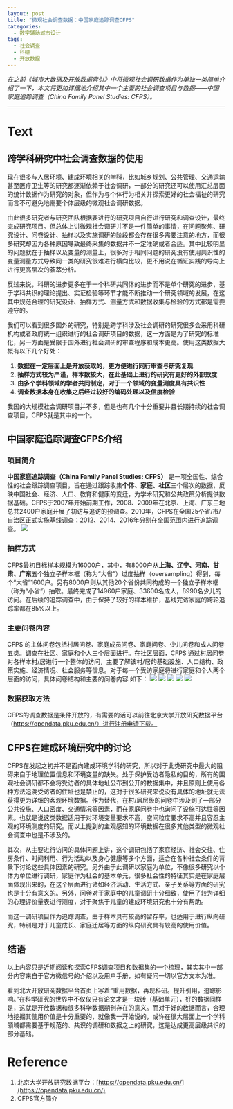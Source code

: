 ```yaml
---
layout: post
title: "微观社会调查数据：中国家庭追踪调查CFPS"
categories:
  - 数字辅助城市设计
tags:
  - 社会调查
  - 科研
  - 开放数据
---
```


_在之前《城市大数据及开放数据索引》中将微观社会调研数据作为单独一类简单介绍了一下，本文将更加详细地介绍其中一个主要的社会调查项目与数据——中国家庭追踪调查（China Family Panel Studies: CFPS）。_

---

# Text
## 跨学科研究中社会调查数据的使用

现在很多与人居环境、建成环境相关的学科，比如城乡规划、公共管理、交通运输甚至医疗卫生等的研究都逐渐依赖于社会调研，一部分的研究还可以使用汇总层面的统计数据作为研究的对象，但作为与个体行为相关并探索更好的社会福祉的研究而言不可避免地需要个体层级的微观社会调研数据。

由此很多研究者与研究团队根据要进行的研究项目自行进行研究和调查设计，最终完成研究项目。但总体上讲微观社会调研并不是一件简单的事情，在问题聚焦、研究设计、问卷设计、抽样以及实施调研的阶段都会存在很多需要注意的地方，而很多研究却因为各种原因导致最终采集的数据并不一定准确或者合适。其中比较明显的问题就在于抽样以及变量的测量上，很多对于相同问题的研究没有使用共识性的变量测量方式导致同一类的研究很难进行横向比较，更不用说在循证实践的导向上进行更高层次的荟萃分析。

反过来说，科研的进步更多在于一个科研共同体的进步而不是单个研究的进步，基于学科共识的理论提出、实证检验等环节才能不断推动一个研究领域的发展，在这其中规范合理的研究设计、抽样方式、测量方式和数据收集与检验的方式都是需要遵守的。

我们可以看到很多国外的研究，特别是跨学科涉及社会调研的研究很多会采用科研机构或者政府统一组织进行的社会调研项目的数据，这一方面是为了研究的标准化，另一方面是受限于国外进行社会调研的审查程序和成本更高。使用这类数据大概有以下几个好处：

1. **数据在一定层面上是开放获取的，更方便进行同行审查与研究复现**
1. **抽样方式较为严谨，样本数较大，在此基础上进行的研究有更好的外部效度**
1. **由多个学科领域的学者共同制定，对于一个领域的变量测度具有共识性**
1. **调查数据本身在收集之后经过较好的编码处理以及信度检验**

我国的大规模社会调研项目并不多，但是也有几个十分重要并且长期持续的社会调查项目，CFPS就是其中的一个。

## 中国家庭追踪调查CFPS介绍
### 项目简介

**中国家庭追踪调查（China Family Panel Studies: CFPS）** 是一项全国性、综合性的社会跟踪调查项目，旨在通过跟踪收集**个体、家庭、社区**三个层次的数据，反映中国社会、经济、人口、教育和健康的变迁，为学术研究和公共政策分析提供数据基础。CFPS于2007年开始前期工作，2008、2009年在北京、上海、广东三地总共2400户家庭开展了初访与追访的预调查。2010年，CFPS在全国25个省/市/自治区正式实施基线调查；2012、2014、2016年分别在全国范围内进行追踪调查。
![](https://github.com/Boycetoon/MinusType/blob/master/image/1%201.jpg?raw=true)

### 抽样方式

CFPS最初目标样本规模为16000户，其中，有8000户从**上海、辽宁、河南、甘肃、广东**五个独立子样本框（称为“大省”）过度抽样（oversampling）得到，每个“大省”1600户。另有8000户则从其他20个省份共同构成的一个独立子样本框（称为“小省”）抽取。最终完成了14960户家庭、33600名成人，8990名少儿的访问。在后续的追踪调查中，由于保持了较好的样本维护，基线完访家庭的跨轮追踪率都在85%以上。

### 主要问卷内容

CFPS 的主体问卷包括村居问卷、家庭成员问卷、家庭问卷、少儿问卷和成人问卷五类。调查在社区、家庭和个人三个层面进行。在社区层面，CFPS 通过村居问卷对各样本村/居进行一个整体的访问，主要了解该村/居的基础设施、人口结构、政策实施、经济情况、社会服务等信息。对于每一个受访家庭将进行家庭和个人两个层面的访问，具体问卷结构和主要的问卷内容
如下：
![](https://github.com/Boycetoon/MinusType/blob/master/image/2%201.jpg?raw=true)
![](https://github.com/Boycetoon/MinusType/blob/master/image/3%203.png?raw=true)
![](https://github.com/Boycetoon/MinusType/blob/master/image/4.jpg?raw=true)
![](https://github.com/Boycetoon/MinusType/blob/master/image/5.jpg?raw=true)
![](image/6%202.png)
### 数据获取方法

CFPS的调查数据是条件开放的，有需要的话可以前往北京大学开放研究数据平台（https://opendata.pku.edu.cn/）进行注册申请下载。
## CFPS在建成环境研究中的讨论

CFPS在发起之初并不是面向建成环境学科的研究，所以对于此类研究中最大的阻碍来自于地理位置信息和环境变量的缺失。处于保护受访者隐私的目的，所有的围观社会调研都不会将受访者的具体地址公布到公开的数据集中，并且原则上使用各种方法追溯受访者的住址也是禁止的，这对于很多研究来说没有具体的地址就无法获得更为详细的客观环境数据。作为替代，在村/居层级的问卷中涉及到了一部分公共设施、人口密度、交通情况等因素，而在家庭问卷中也询问了设施可达性等因素。也就是说这类数据适用于对环境变量要求不高，空间粒度要求不高并且容忍主观的环境测度的研究。而以上提到的主观感知的环境数据在很多其他类型的微观社会调查中也是不涉及的。

其次，从主要进行访问的具体问题上讲，这个调研包括了家庭经济、社会交往、住房条件、时间利用、行为活动以及身心健康等多个方面，适合在各种社会条件的背景下讨论这些具体因素的研究。另外由于此调研以家庭为单位，不像很多研究以个体为单位进行调研，家庭作为社会的基本单元，很多社会性的特征其实是在家庭层面体现出来的，在这个层面进行诸如经济活动、生活方式、亲子关系等方面的研究也是十分有意义的。另外，问卷对于家庭中的儿童调研十分细致，使用了较为详细的心理评价量表进行测度，对于聚焦于儿童的建成环境研究也十分有帮助。

而这一调研项目作为追踪调查，由于样本具有较高的留存率，也适用于进行纵向研究，特别是对于儿童成长、家庭迁居等方面的纵向研究具有较高的使用价值。
## 结语

以上内容只是近期阅读和探索CFPS调查项目和数据集的一个梳理，其实其中一部分内容来自于官方微信号的介绍以及用户手册，如有疑问一切以官方文本为准。

看到北大开放研究数据平台首页上写着“重用数据，再现科研。提升引用，追踪影响。”在科学研究的世界中不仅仅只有论文才是一块砖（基础单元），好的数据同样是，这就是开放数据和很多科学数据期刊存在的意义。而对于好的数据而言，合理地挖掘其使用价值是十分重要的，就像我一开始说的，或许在很大层面上一个学科领域都需要基于规范的、共识的调研和数据之上的研究，这是达成更高层级共识的部分基础。
# Reference

1. 北京大学开放研究数据平台：[https://opendata.pku.edu.cn/](https://opendata.pku.edu.cn/)
1. CFPS官方简介